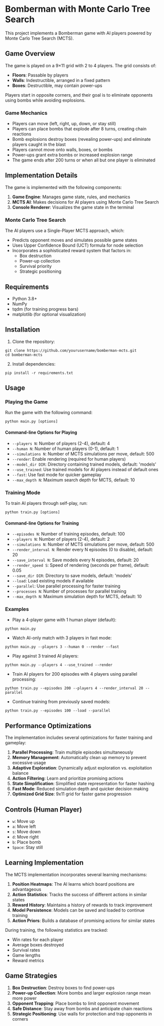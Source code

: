 # Bomberman with Monte Carlo Tree Search

This project implements a Bomberman game with AI players powered by Monte Carlo Tree Search (MCTS).

## Game Overview

The game is played on a 9×11 grid with 2 to 4 players. The grid consists of:
- **Floors**: Passable by players
- **Walls**: Indestructible, arranged in a fixed pattern
- **Boxes**: Destructible, may contain power-ups

Players start in opposite corners, and their goal is to eliminate opponents using bombs while avoiding explosions.

### Game Mechanics

- Players can move (left, right, up, down, or stay still)
- Players can place bombs that explode after 8 turns, creating chain reactions
- Bomb explosions destroy boxes (revealing power-ups) and eliminate players caught in the blast
- Players cannot move onto walls, boxes, or bombs
- Power-ups grant extra bombs or increased explosion range
- The game ends after 200 turns or when all but one player is eliminated

## Implementation Details

The game is implemented with the following components:

1. **Game Engine**: Manages game state, rules, and mechanics
2. **MCTS AI**: Makes decisions for AI players using Monte Carlo Tree Search
3. **Console Renderer**: Visualizes the game state in the terminal

### Monte Carlo Tree Search

The AI players use a Single-Player MCTS approach, which:
- Predicts opponent moves and simulates possible game states
- Uses Upper Confidence Bound (UCT) formula for node selection
- Incorporates a sophisticated reward system that factors in:
  - Box destruction
  - Power-up collection
  - Survival priority
  - Strategic positioning

## Requirements

- Python 3.8+
- NumPy
- tqdm (for training progress bars)
- matplotlib (for optional visualization)

## Installation

1. Clone the repository:
```
git clone https://github.com/yourusername/bomberman-mcts.git
cd bomberman-mcts
```

2. Install dependencies:
```
pip install -r requirements.txt
```

## Usage

### Playing the Game

Run the game with the following command:

```
python main.py [options]
```

#### Command-line Options for Playing

- `--players N`: Number of players (2-4), default: 4
- `--human N`: Number of human players (0-1), default: 1
- `--simulations N`: Number of MCTS simulations per move, default: 500
- `--render`: Enable rendering (required for human players)
- `--model_dir DIR`: Directory containing trained models, default: 'models'
- `--use_trained`: Use trained models for AI players instead of default ones
- `--fast`: Use fast mode for quicker gameplay
- `--max_depth N`: Maximum search depth for MCTS, default: 10

### Training Mode

To train AI players through self-play, run:

```
python train.py [options]
```

#### Command-line Options for Training

- `--episodes N`: Number of training episodes, default: 100
- `--players N`: Number of players (2-4), default: 2
- `--simulations N`: Number of MCTS simulations per move, default: 500
- `--render_interval N`: Render every N episodes (0 to disable), default: 20
- `--save_interval N`: Save models every N episodes, default: 20
- `--render_speed S`: Speed of rendering (seconds per frame), default: 0.05
- `--save_dir DIR`: Directory to save models, default: 'models'
- `--load`: Load existing models if available
- `--parallel`: Use parallel processing for faster training
- `--processes N`: Number of processes for parallel training
- `--max_depth N`: Maximum simulation depth for MCTS, default: 10

### Examples

- Play a 4-player game with 1 human player (default):
```
python main.py
```

- Watch AI-only match with 3 players in fast mode:
```
python main.py --players 3 --human 0 --render --fast
```

- Play against 3 trained AI players:
```
python main.py --players 4 --use_trained --render
```

- Train AI players for 200 episodes with 4 players using parallel processing:
```
python train.py --episodes 200 --players 4 --render_interval 20 --parallel
```

- Continue training from previously saved models:
```
python train.py --episodes 100 --load --parallel
```

## Performance Optimizations

The implementation includes several optimizations for faster training and gameplay:

1. **Parallel Processing**: Train multiple episodes simultaneously
2. **Memory Management**: Automatically clean up memory to prevent excessive usage
3. **Adaptive Exploration**: Dynamically adjust exploration vs. exploitation balance
4. **Action Filtering**: Learn and prioritize promising actions
5. **State Simplification**: Simplified state representation for faster hashing
6. **Fast Mode**: Reduced simulation depth and quicker decision making
7. **Optimized Grid Size**: 9x11 grid for faster game progression

## Controls (Human Player)

- `w`: Move up
- `a`: Move left
- `s`: Move down
- `d`: Move right
- `b`: Place bomb
- `Space`: Stay still

## Learning Implementation

The MCTS implementation incorporates several learning mechanisms:

1. **Position Heatmaps**: The AI learns which board positions are advantageous
2. **Action Statistics**: Tracks the success of different actions in similar states
3. **Reward History**: Maintains a history of rewards to track improvement
4. **Model Persistence**: Models can be saved and loaded to continue training
5. **Action Priors**: Builds a database of promising actions for similar states

During training, the following statistics are tracked:
- Win rates for each player
- Average boxes destroyed
- Survival rates
- Game lengths
- Reward metrics

## Game Strategies

1. **Box Destruction**: Destroy boxes to find power-ups
2. **Power-up Collection**: More bombs and larger explosion range mean more power
3. **Opponent Trapping**: Place bombs to limit opponent movement
4. **Safe Distance**: Stay away from bombs and anticipate chain reactions
5. **Strategic Positioning**: Use walls for protection and trap opponents in corners
